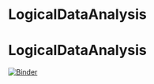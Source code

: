 # LogicalDataAnalysis
# LogicalDataAnalysis
[![Binder](https://mybinder.org/badge_logo.svg)](https://mybinder.org/v2/gh/explorationMathematics/LogicalDataAnalysis/HEAD)
